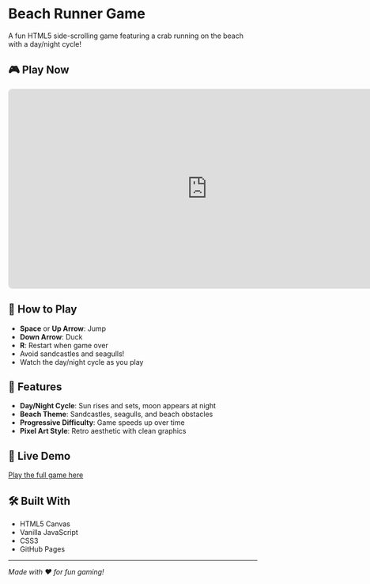 # Beach Runner Game

A fun HTML5 side-scrolling game featuring a crab running on the beach with a day/night cycle!

## 🎮 Play Now

<div align="center">
  <iframe src="https://rgarth.github.io/rapu-offline/" width="800" height="400" frameborder="0" style="border: 2px solid #ddd; border-radius: 8px;"></iframe>
</div>

## 🎯 How to Play

- **Space** or **Up Arrow**: Jump
- **Down Arrow**: Duck
- **R**: Restart when game over
- Avoid sandcastles and seagulls!
- Watch the day/night cycle as you play

## 🌅 Features

- **Day/Night Cycle**: Sun rises and sets, moon appears at night
- **Beach Theme**: Sandcastles, seagulls, and beach obstacles
- **Progressive Difficulty**: Game speeds up over time
- **Pixel Art Style**: Retro aesthetic with clean graphics

## 🚀 Live Demo

[Play the full game here](https://rgarth.github.io/rapu-offline/)

## 🛠️ Built With

- HTML5 Canvas
- Vanilla JavaScript
- CSS3
- GitHub Pages

---

*Made with ❤️ for fun gaming!* 